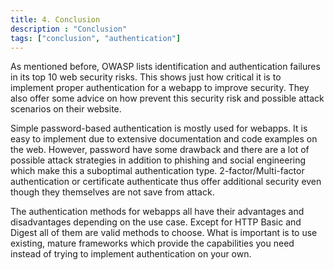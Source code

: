 ```yaml
---
title: 4. Conclusion
description : "Conclusion"
tags: ["conclusion", "authentication"]
---
```


As mentioned before, OWASP lists identification and authentication failures in its top 10 web security risks. This shows just how critical it is to implement proper authentication for a webapp to improve security. They also offer some advice on how prevent this security risk and possible attack scenarios on their website.

Simple password-based authentication is mostly used for webapps. It is easy to implement due to extensive documentation and code examples on the web. However, password have some drawback and there are a lot of possible attack strategies in addition to phishing and social engineering which make this a suboptimal authentication type. 2-factor/Multi-factor authentication or certificate authenticate thus offer additional security even though they themselves are not save from attack.

The authentication methods for webapps all have their advantages and disadvantages depending on the use case. Except for HTTP Basic and Digest all of them are valid methods to choose. What is important is to use existing, mature frameworks which provide the capabilities you need instead of trying to implement authentication on your own.